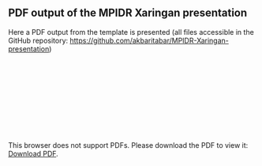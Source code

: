 
## PDF output of the MPIDR Xaringan presentation

Here a PDF output from the template is presented (all files accessible in the GitHub repository: https://github.com/akbaritabar/MPIDR-Xaringan-presentation)

<object data="./RMD_presentation_with_MPIDR_colors.pdf" type="application/pdf" width="700px" height="700px">
    <embed src="./RMD_presentation_with_MPIDR_colors.pdf">
        <p>This browser does not support PDFs. Please download the PDF to view it: <a href="./RMD_presentation_with_MPIDR_colors.pdf">Download PDF</a>.</p>
    </embed>
</object>
